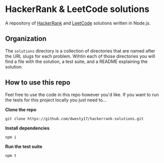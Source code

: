 # HackerRank & LeetCode solutions

A repository of [HackerRank](https://www.hackerrank.com/) and [LeetCode](https://leetcode.com/) solutions written in Node.js.

## Organization

The `solutions` directory is a collection of directories that are named after the URL slugs for each problem. Wihtin each of those directories you will find a file with the solution, a test suite, and a README explaining the solution.

## How to use this repo

Feel free to use the code in this repo however you'd like. If you want to run the tests for this project locally you just need to...

**Clone the repo**

```shell
git clone https://github.com/dwesty17/hackerrank-solutions.git
```

**Install dependencies**

```shell
npm i
```

**Run the test suite**

```shell
npm t
```
